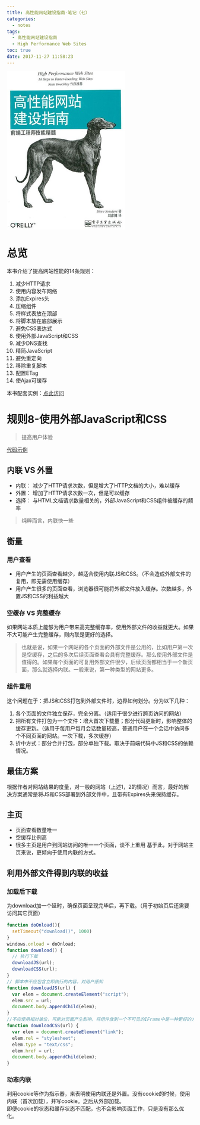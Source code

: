 ```yaml
---
title: 高性能网站建设指南-笔记（七）
categories:
  - notes
tags:
  - 高性能网站建设指南
  - High Performance Web Sites
toc: true
date: 2017-11-27 11:58:23
---
```


![](/images/high-performance-web-sites.jpg)

<!-- more -->

# 总览

本书介绍了提高网站性能的14条规则：
1. 减少HTTP请求
2. 使用内容发布网络
3. 添加Expires头
4. 压缩组件
5. 将样式表放在顶部
6. 将脚本放在底部展示
7. 避免CSS表达式
8. 使用外部JavaScript和CSS
9. 减少DNS查找
10. 精简JavaScript
11. 避免重定向
12. 移除重复脚本
13. 配置ETag
14. 使Ajax可缓存

本书配套实例：[点此访问](http://stevesouders.com/hpws/)

# 规则8-使用外部JavaScript和CSS

>提高用户体验

[代码示例](http://stevesouders.com/hpws/rule-inline.php)

## 内联 VS 外置
* 内联： 减少了HTTP请求次数，但是增大了HTTP文档的大小，难以缓存
* 外置： 增加了HTTP请求次数一次，但是可以缓存
* 选择： 与HTML文档请求数量相关的，外部JavaScript和CSS组件被缓存的频率

> 纯粹而言，内联快一些

## 衡量
### 用户查看
* 用户产生的页面查看越少，越适合使用内联JS和CSS。（不会造成外部文件的复用，即无需使用缓存）
* 用户产生很多的页面查看，浏览器很可能将外部文件放入缓存。次数越多，外置JS和CSS的利益越大

### 空缓存 VS 完整缓存
如果网站本质上能够为用户带来高完整缓存率，使用外部文件的收益就更大。如果不大可能产生完整缓存，则内联是更好的选择。
>也就是说，如果一个网站的各个页面的外部文件是公用的，比如用户第一次是空缓存，之后的多次后续页面查看会具有完整缓存。那么使用外部文件是值得的。如果每个页面的可复用外部文件很少，后续页面都相当于一个新页面，那么就选择内联。一般来说，第一种类型的网站更多。

### 组件重用
这个问题在于：把JS和CSS打包到外部文件时，边界如何划分。分为以下几种：
1. 各个页面的文件独立保存，完全分离。（适用于很少进行跨页访问的网站）
2. 把所有文件打包为一个文件：增大首次下载量；部分代码更新时，影响整体的缓存更新。（适用于每用户每月会话数量较高，普通用户在一个会话中访问多个不同页面的网站。一次下载，多次缓存）
3. 折中方式：部分合并打包，部分单独下载。取决于前端代码中JS和CSS的依赖情况。

## 最佳方案
根据作者对网站结果的度量，对一般的网站（上述1，2的情况）而言，最好的解决方案通常是将JS和CSS部署到外部文件中，且带有Expires头来保持缓存。

## 主页
* 页面查看数量唯一
* 空缓存比例高
* 很多主页是用户到网站访问的唯一一个页面，谈不上重用
基于此，对于网站主页来说，更倾向于使用内联的方式。

## 利用外部文件得到内联的收益
### 加载后下载
为download加一个延时，确保页面呈现完毕后，再下载。（用于初始页后还需要访问其它页面）

```JavaScript
function doOnload(){
  setTimeout("download()", 1000)
}
windows.onload = doOnload;
function download() {
  // 执行下载
  downloadJS(url);
  downloadCSS(url);
}
// 脚本中不应包含立即执行的内容，对用户感知
function downloadJS(url) {
  var elem = document.createElement("script");
  elem.src = url;
  document.body.appendChild(elem);
}
//不应使用相对单位，可能对页面产生影响，将组件放到一个不可见的IFrame中是一种更好的方式（不赞同）
function downloadCSS(url) {
  var elem = document.createElement("link");
  elem.rel = "stylesheet";
  elem.type = "text/css";
  elem.href = url;
  document.body.appendChild(elem);
}
```

### 动态内联
利用cookie等作为指示器，来表明使用内联还是外置。没有cookie的时候，使用内联（首次加载），并写cookie。之后从外部加载。  
即便cookie的状态和缓存状态不匹配，也不会影响页面工作，只是没有那么优化。
